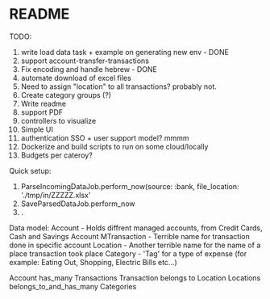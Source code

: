 # README

TODO:
1. write load data task + example on generating new env - DONE
2. support account-transfer-transactions
3. Fix encoding and handle hebrew - DONE
4. automate download of excel files 
5. Need to assign "location" to all transactions? probably not.
8. Create category groups (?)
9. Write readme
10. support PDF
11. controllers to visualize
12. Simple UI
13. authentication SSO + user support model? mmmm
14. Dockerize and build scripts to run on some cloud/locally
15. Budgets per cateroy?


Quick setup:
1. ParseIncomingDataJob.perform_now(source: :bank, file_location: './tmp/in/ZZZZZ.xlsx'
2. SaveParsedDataJob.perform_now
3. . 

Data model:
Account - Holds diffrent managed accounts, from Credit Cards, Cash and Savings Account
MTransaction - Terrible name for transaction done in specific account
Location - Another terrible name for the name of a place transaction took place
Category - 'Tag' for a type of expense (for example: Eating Out, Shopping, Electric Bills etc...)

Account has_many Transactions 
Transaction belongs to Location
Locations belongs_to_and_has_many Categories
